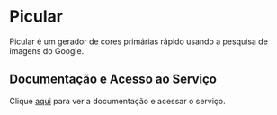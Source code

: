 # Picular

Picular é um gerador de cores primárias rápido usando a pesquisa de imagens do Google.

## Documentação e Acesso ao Serviço

Clique [aqui](https://picular.co) para ver a documentação e acessar o serviço.